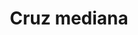 ---
title: Cruz mediana
date: 
draft: false

# descripcion
description : Cruz mediana

materials: Plata 925

color: Plateado

dimensions: 1cm x 2cm

code: 02-13-0127

type: "Dijes"

categories: []

price: $3.000,00

price_eftvo: $2.550,00

# Images
# first image will be shown in the product page
images:
  # - image: "images/path_to_image"
  # La ubicacion de las imagenes es imagenes/Dijes/Dijes.Microcubic/02-13-0127-cruz-mediana
  - image: "./images/dijes/microcubic/02-13-0127-cruz-mediana_a.JPG"
  - image: "./images/dijes/microcubic/02-13-0127-cruz-mediana_b.JPG"
---